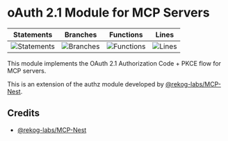 # oAuth 2.1 Module for MCP Servers

| Statements                  | Branches                | Functions                 | Lines             |
| --------------------------- | ----------------------- | ------------------------- | ----------------- |
| ![Statements](https://img.shields.io/badge/statements-81.42%25-yellow.svg?style=flat) | ![Branches](https://img.shields.io/badge/branches-69%25-red.svg?style=flat) | ![Functions](https://img.shields.io/badge/functions-97.01%25-brightgreen.svg?style=flat) | ![Lines](https://img.shields.io/badge/lines-82.55%25-yellow.svg?style=flat) |

This module implements the OAuth 2.1 Authorization Code + PKCE flow for MCP servers.

This is an extension of the authz module developed by [@rekog-labs/MCP-Nest](https://github.com/rekog-labs/MCP-Nest/tree/main).

## Credits

- [@rekog-labs/MCP-Nest](https://github.com/rekog-labs/MCP-Nest/tree/main)
